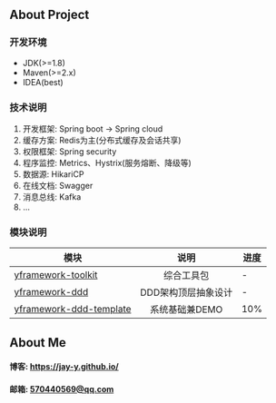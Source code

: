 ## About Project
### 开发环境
- JDK(>=1.8)
- Maven(>=2.x)
- IDEA(best)

### 技术说明
1. 开发框架: Spring boot -> Spring cloud
2. 缓存方案: Redis为主(分布式缓存及会话共享)
3. 权限框架: Spring security
4. 程序监控: Metrics、Hystrix(服务熔断、降级等)
5. 数据源: HikariCP
6. 在线文档: Swagger
7. 消息总线: Kafka
7. ...

### 模块说明

| 模块       | 说明          |   进度 |
| ------------- |:-------------:| ----|
|[yframework-toolkit](yframework-toolkit)|综合工具包| -|
|[yframework-ddd](yframework-ddd) |DDD架构顶层抽象设计| -|
|[yframework-ddd-template](yframework-ddd-template)|系统基础兼DEMO| 10%|

## About Me
#### 博客: https://jay-y.github.io/
#### 邮箱: 570440569@qq.com

